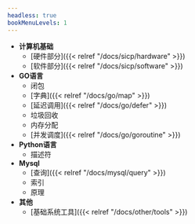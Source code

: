 ```yaml
---
headless: true
bookMenuLevels: 1
---
```


- **计算机基础**
  - [硬件部分]({{< relref "/docs/sicp/hardware" >}})
  - [软件部分]({{< relref "/docs/sicp/software" >}})
- **GO语言**
  - 闭包
  - [字典]({{< relref "/docs/go/map" >}})
  - [延迟调用]({{< relref "/docs/go/defer" >}})
  - 垃圾回收
  - 内存分配
  - [并发调度]({{< relref "/docs/go/goroutine" >}})
- **Python语言**
  - 描述符
- **Mysql**
  - [查询]({{< relref "/docs/mysql/query" >}})
  - 索引
  - 原理
- **其他**
  - [基础系统工具]({{< relref "/docs/other/tools" >}})
